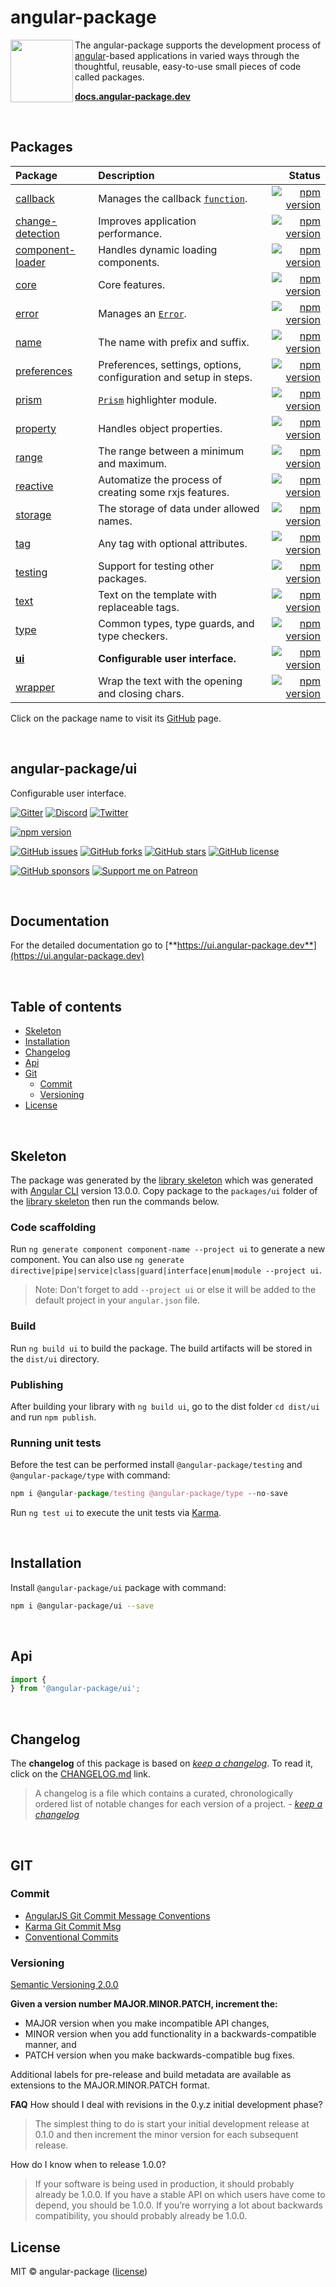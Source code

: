 # angular-package

<img align="left" width="100" height="100" src="https://avatars.githubusercontent.com/u/31412194?s=400&u=c9929aa36826318ccac8f7b84516e1ce3af7e21c&v=4" />

The angular-package supports the development process of [angular][angulario]-based applications in varied ways through the thoughtful, reusable, easy-to-use small pieces of code called packages.

[**docs.angular-package.dev**](https://docs.angular-package.dev)

<br>

## Packages

| Package                                      | Description                                                       | Status |
| :------------------------------------------- | :---------------------------------------------------------------- | -----: |
| [callback][callback-github-readme]           | Manages the callback [`function`][js-function].                   | [![npm version][callback-npm-badge-png]][callback-npm-badge] |
| [change-detection][cd-github-readme]         | Improves application performance.                                 | [![npm version][cd-npm-badge-png]][cd-npm-badge] |
| [component-loader][cl-github-readme]         | Handles dynamic loading components.                               | [![npm version][cl-npm-badge-png]][cl-npm-badge] |
| [core][core-github-readme]                   | Core features.                                                    | [![npm version][core-npm-badge-png]][core-npm-badge] |
| [error][error-github-readme]                 | Manages an [`Error`][js-error].                                   | [![npm version][error-npm-badge-png]][error-npm-badge] |
| [name][name-github-readme]                   | The name with prefix and suffix.                                  | [![npm version][name-npm-badge-png]][name-npm-badge] |
| [preferences][preferences-github-readme]     | Preferences, settings, options, configuration and setup in steps. | [![npm version][preferences-npm-badge-png]][preferences-npm-badge] |
| [prism][prism-github-readme]                 | [`Prism`][prism-js] highlighter module.                           | [![npm version][prism-npm-badge-png]][prism-npm-badge] |
| [property][property-github-readme]           | Handles object properties.                                        | [![npm version][property-npm-badge-png]][property-npm-badge] |
| [range][range-github-readme]                 | The range between a minimum and maximum.                          | [![npm version][range-npm-badge-png]][range-npm-badge] |
| [reactive][reactive-github-readme]           | Automatize the process of creating some rxjs features.            | [![npm version][reactive-npm-badge-png]][reactive-npm-badge] |
| [storage][storage-github-readme]             | The storage of data under allowed names.                          | [![npm version][storage-npm-badge-png]][storage-npm-badge] |
| [tag][tag-github-readme]                     | Any tag with optional attributes.                                 | [![npm version][tag-npm-badge-png]][tag-npm-badge] |
| [testing][testing-github-readme]             | Support for testing other packages.                               | [![npm version][testing-npm-badge-png]][testing-npm-badge] |
| [text][text-github-readme]                   | Text on the template with replaceable tags.                       | [![npm version][text-npm-badge-png]][text-npm-badge] |
| [type][type-github-readme]                   | Common types, type guards, and type checkers.                     | [![npm version][type-npm-badge-png]][type-npm-badge] |
| **[ui][ui-github-readme]**                   | **Configurable user interface.**                                  | [![npm version][ui-npm-badge-png]][ui-npm-badge] |
| [wrapper][wrapper-github-readme]             | Wrap the text with the opening and closing chars.                 | [![npm version][wrapper-npm-badge-png]][wrapper-npm-badge] |

Click on the package name to visit its [GitHub](https://github.com/) page.

<br>

## angular-package/ui

Configurable user interface.

[![Gitter][gitter-badge]][gitter-chat]
[![Discord][discord-badge]][discord-channel]
[![Twitter][twitter-badge]][twitter-follow]
<!-- npm badge -->
[![npm version][ui-npm-badge-svg]][ui-npm-badge]
<!-- GitHub badges -->
[![GitHub issues][ui-badge-issues]][ui-issues]
[![GitHub forks][ui-badge-forks]][ui-forks]
[![GitHub stars][ui-badge-stars]][ui-stars]
[![GitHub license][ui-badge-license]][ui-license]
<!-- Sponsors badges -->
[![GitHub sponsors][github-badge-sponsor]][github-sponsor-link]
[![Support me on Patreon][patreon-badge]][patreon-link]

<br>

## Documentation

For the detailed documentation go to [**https://ui.angular-package.dev**](https://ui.angular-package.dev)

<br>

## Table of contents

* [Skeleton](#skeleton)
* [Installation](#installation)
* [Changelog](#changelog)
* [Api](#api)
* [Git](#git)
  * [Commit](#commit)
  * [Versioning](#versioning)
* [License](#license)

<br>

## Skeleton

The package was generated by the [library skeleton][skeleton] which was generated with [Angular CLI](https://github.com/angular/angular-cli) version 13.0.0. Copy package to the `packages/ui` folder of the [library skeleton][skeleton] then run the commands below.

### Code scaffolding

Run `ng generate component component-name --project ui` to generate a new component. You can also use `ng generate directive|pipe|service|class|guard|interface|enum|module --project ui`.
> Note: Don't forget to add `--project ui` or else it will be added to the default project in your `angular.json` file.

### Build

Run `ng build ui` to build the package. The build artifacts will be stored in the `dist/ui` directory.

### Publishing

After building your library with `ng build ui`, go to the dist folder `cd dist/ui` and run `npm publish`.

### Running unit tests

Before the test can be performed install `@angular-package/testing` and `@angular-package/type` with command:

```typescript
npm i @angular-package/testing @angular-package/type --no-save
```

Run `ng test ui` to execute the unit tests via [Karma](https://karma-runner.github.io).

<br>

## Installation

Install `@angular-package/ui` package with command:

```bash
npm i @angular-package/ui --save
```

<br>

## Api

```typescript
import {
} from '@angular-package/ui';
```

<br>

## Changelog

The **changelog** of this package is based on [*keep a changelog*](https://keepachangelog.com/en/1.0.0/). To read it, click on the [CHANGELOG.md](https://github.com/angular-package/ui/blob/main/CHANGELOG.md) link.

> A changelog is a file which contains a curated, chronologically ordered list of notable changes for each version of a project. - [*keep a changelog*](https://keepachangelog.com/en/1.0.0/)

<br>

## GIT

### Commit

* [AngularJS Git Commit Message Conventions][git-commit-angular]
* [Karma Git Commit Msg][git-commit-karma]
* [Conventional Commits][git-commit-conventional]

### Versioning

[Semantic Versioning 2.0.0][git-semver]

**Given a version number MAJOR.MINOR.PATCH, increment the:**

* MAJOR version when you make incompatible API changes,
* MINOR version when you add functionality in a backwards-compatible manner, and
* PATCH version when you make backwards-compatible bug fixes.

Additional labels for pre-release and build metadata are available as extensions to the MAJOR.MINOR.PATCH format.

**FAQ**
How should I deal with revisions in the 0.y.z initial development phase?

> The simplest thing to do is start your initial development release at 0.1.0 and then increment the minor version for each subsequent release.

How do I know when to release 1.0.0?

> If your software is being used in production, it should probably already be 1.0.0. If you have a stable API on which users have come to depend, you should be 1.0.0. If you’re worrying a lot about backwards compatibility, you should probably already be 1.0.0.

## License

MIT © angular-package ([license][ui-license])

<!-- Funding -->
[github-badge-sponsor]: https://img.shields.io/static/v1?label=Sponsor&message=%E2%9D%A4&logo=GitHub&link=https://github.com/sponsors/angular-package
[github-sponsor-link]: https://github.com/sponsors/angular-package
[patreon-badge]: https://img.shields.io/endpoint.svg?url=https%3A%2F%2Fshieldsio-patreon.vercel.app%2Fapi%3Fusername%3Dsciborrudnicki%26type%3Dpatrons&style=flat
[patreon-link]: https://patreon.com/sciborrudnicki

[angulario]: https://angular.io
[skeleton]: https://github.com/angular-package/skeleton

<!-- Update status -->
[experimental]: https://img.shields.io/badge/-experimental-orange
[fix]: https://img.shields.io/badge/-fix-red
[new]: https://img.shields.io/badge/-new-green
[update]: https://img.shields.io/badge/-update-red

<!-- Discord -->
[discord-badge]: https://img.shields.io/discord/925168966098386944
[discord-channel]: https://discord.com/channels/925168966098386944/925168966098386948

<!-- Gitter -->
[gitter-badge]: https://badges.gitter.im/angularpackage/Lobby.svg
[gitter-chat]: https://gitter.im/angularpackage/Lobby?utm_source=badge&utm_medium=badge&utm_campaign=pr-badge

<!-- Twitter -->
[twitter-badge]: https://img.shields.io/twitter/url?style=social&label=Follow%20%40angularpackage&url=https%3A%2F%2Ftwitter.com%2Fangularpackage
[twitter-follow]: https://twitter.com/angularpackage

<!-- GIT -->
[git-semver]: http://semver.org/

<!-- GIT: commit -->
[git-commit-angular]: https://gist.github.com/stephenparish/9941e89d80e2bc58a153
[git-commit-karma]: http://karma-runner.github.io/0.10/dev/git-commit-msg.html
[git-commit-conventional]: https://www.conventionalcommits.org/en/v1.0.0/

<!-- This package: ui  -->
  <!-- GitHub: badges -->
  [ui-badge-issues]: https://img.shields.io/github/issues/angular-package/ui
  [ui-badge-forks]: https://img.shields.io/github/forks/angular-package/ui
  [ui-badge-stars]: https://img.shields.io/github/stars/angular-package/ui
  [ui-badge-license]: https://img.shields.io/github/license/angular-package/ui
  <!-- GitHub: badges links -->
  [ui-issues]: https://github.com/angular-package/ui/issues
  [ui-forks]: https://github.com/angular-package/ui/network
  [ui-license]: https://github.com/angular-package/ui/blob/master/LICENSE
  [ui-stars]: https://github.com/angular-package/ui/stargazers
<!-- This package -->
  [ui-github-changelog]: https://github.com/angular-package/ui/blob/main/CHANGELOG.md

<!-- Package: callback -->
  <!-- npm -->
  [callback-npm-badge-svg]: https://badge.fury.io/js/%40angular-package%2Fcallback.svg
  [callback-npm-badge-png]: https://badge.fury.io/js/%40angular-package%2Fcallback.png
  [callback-npm-badge]: https://badge.fury.io/js/%40angular-package%2Fcallback
  [callback-npm-readme]: https://www.npmjs.com/package/@angular-package/callback#readme

  <!-- GitHub -->
  [callback-github-readme]: https://github.com/angular-package/callback#readme

  [package-callback-callbackpayload]: https://github.com/angular-package/callback#callbackpayload
  [package-callback-resultcallback]: https://github.com/angular-package/callback#resultcallback

<!-- Package: change-detection -->
  <!-- npm -->
  [cd-npm-badge-svg]: https://badge.fury.io/js/%40angular-package%2Fchange-detection.svg
  [cd-npm-badge-png]: https://badge.fury.io/js/%40angular-package%2Fchange-detection.png
  [cd-npm-badge]: https://badge.fury.io/js/%40angular-package%2Fchange-detection
  [cd-npm-readme]: https://www.npmjs.com/package/@angular-package/change-detection#readme

  <!-- GitHub -->
  [cd-github-readme]: https://github.com/angular-package/change-detection#readme

<!-- Package: component-loader -->
  <!-- npm -->
  [cl-npm-badge-svg]: https://badge.fury.io/js/%40angular-package%2Fcomponent-loader.svg
  [cl-npm-badge-png]: https://badge.fury.io/js/%40angular-package%2Fcomponent-loader.png
  [cl-npm-badge]: https://badge.fury.io/js/%40angular-package%2Fcomponent-loader
  [cl-npm-readme]: https://www.npmjs.com/package/@angular-package/component-loader#readme

  <!-- GitHub -->
  [cl-github-readme]: https://github.com/angular-package/component-loader#readme

<!-- Package: core -->
  <!-- npm -->
  [core-npm-badge-svg]: https://badge.fury.io/js/%40angular-package%2Fcore.svg
  [core-npm-badge-png]: https://badge.fury.io/js/%40angular-package%2Fcore.png
  [core-npm-badge]: https://badge.fury.io/js/%40angular-package%2Fcore
  [core-npm-readme]: https://www.npmjs.com/package/@angular-package/core#readme

  <!-- GitHub -->
  [core-github-readme]: https://github.com/angular-package/core#readme

<!-- Package: error -->
  <!-- npm -->
  [error-npm-badge-svg]: https://badge.fury.io/js/%40angular-package%2Ferror.svg
  [error-npm-badge-png]: https://badge.fury.io/js/%40angular-package%2Ferror.png
  [error-npm-badge]: https://badge.fury.io/js/%40angular-package%2Ferror
  [error-npm-readme]: https://www.npmjs.com/package/@angular-package/error#readme

  <!-- GitHub -->
  [error-github-readme]: https://github.com/angular-package/error#readme

<!-- Package: name -->
  <!-- npm -->
  [name-npm-badge-svg]: https://badge.fury.io/js/%40angular-package%2Fname.svg
  [name-npm-badge-png]: https://badge.fury.io/js/%40angular-package%2Fname.png
  [name-npm-badge]: https://badge.fury.io/js/%40angular-package%2Fname
  [name-npm-readme]: https://www.npmjs.com/package/@angular-package/name#readme

  <!-- GitHub -->
  [name-github-readme]: https://github.com/angular-package/name#readme

<!-- Package: preferences -->
  <!-- npm -->
  [preferences-npm-badge-svg]: https://badge.fury.io/js/%40angular-package%2Fpreferences.svg
  [preferences-npm-badge-png]: https://badge.fury.io/js/%40angular-package%2Fpreferences.png
  [preferences-npm-badge]: https://badge.fury.io/js/%40angular-package%2Fpreferences
  [preferences-npm-readme]: https://www.npmjs.com/package/@angular-package/preferences#readme

  <!-- GitHub -->
  [preferences-github-readme]: https://github.com/angular-package/preferences#readme

<!-- Package: prism -->
  <!-- npm -->
  [prism-npm-badge-svg]: https://badge.fury.io/js/%40angular-package%2Fprism.svg
  [prism-npm-badge-png]: https://badge.fury.io/js/%40angular-package%2Fprism.png
  [prism-npm-badge]: https://badge.fury.io/js/%40angular-package%2Fprism
  [prism-npm-readme]: https://www.npmjs.com/package/@angular-package/prism#readme

  <!-- GitHub -->
  [prism-github-readme]: https://github.com/angular-package/prism#readme

<!-- Package: property -->
  <!-- npm -->
  [property-npm-badge-svg]: https://badge.fury.io/js/%40angular-package%2Fproperty.svg
  [property-npm-badge-png]: https://badge.fury.io/js/%40angular-package%2Fproperty.png
  [property-npm-badge]: https://badge.fury.io/js/%40angular-package%2Fproperty
  [property-npm-readme]: https://www.npmjs.com/package/@angular-package/property#readme

  <!-- GitHub -->
  [property-github-readme]: https://github.com/angular-package/property#readme

<!-- Package: range -->
  <!-- npm -->
  [range-npm-badge-svg]: https://badge.fury.io/js/%40angular-package%2Frange.svg
  [range-npm-badge-png]: https://badge.fury.io/js/%40angular-package%2Frange.png
  [range-npm-badge]: https://badge.fury.io/js/%40angular-package%2Frange
  [range-npm-readme]: https://www.npmjs.com/package/@angular-package/range#readme

  <!-- GitHub -->
  [range-github-readme]: https://github.com/angular-package/range#readme

<!-- Package: reactive -->
  <!-- npm -->
  [reactive-npm-badge-svg]: https://badge.fury.io/js/%40angular-package%2Freactive.svg
  [reactive-npm-badge-png]: https://badge.fury.io/js/%40angular-package%2Freactive.png
  [reactive-npm-badge]: https://badge.fury.io/js/%40angular-package%2Freactive
  [reactive-npm-readme]: https://www.npmjs.com/package/@angular-package/reactive#readme

  <!-- GitHub -->
  [reactive-github-readme]: https://github.com/angular-package/reactive#readme

<!-- Package: storage -->
  <!-- npm -->
  [storage-npm-badge-svg]: https://badge.fury.io/js/%40angular-package%2Fstorage.svg
  [storage-npm-badge-png]: https://badge.fury.io/js/%40angular-package%2Fstorage.png
  [storage-npm-badge]: https://badge.fury.io/js/%40angular-package%2Fstorage
  [storage-npm-readme]: https://www.npmjs.com/package/@angular-package/storage#readme

  <!-- GitHub -->
  [storage-github-readme]: https://github.com/angular-package/storage#readme

<!-- Package: tag -->
  <!-- npm -->
  [tag-npm-badge-svg]: https://badge.fury.io/js/%40angular-package%2Ftag.svg
  [tag-npm-badge-png]: https://badge.fury.io/js/%40angular-package%2Ftag.png
  [tag-npm-badge]: https://badge.fury.io/js/%40angular-package%2Ftag
  [tag-npm-readme]: https://www.npmjs.com/package/@angular-package/tag#readme

  <!-- GitHub -->
  [tag-github-readme]: https://github.com/angular-package/tag#readme

<!-- Package: testing -->
  <!-- npm -->
  [testing-npm-badge-svg]: https://badge.fury.io/js/%40angular-package%2Ftesting.svg
  [testing-npm-badge-png]: https://badge.fury.io/js/%40angular-package%2Ftesting.png
  [testing-npm-badge]: https://badge.fury.io/js/%40angular-package%2Ftesting
  [testing-npm-readme]: https://www.npmjs.com/package/@angular-package/testing#readme

  <!-- GitHub -->
  [testing-github-readme]: https://github.com/angular-package/testing#readme

<!-- Package: text -->
  <!-- npm -->
  [text-npm-badge-svg]: https://badge.fury.io/js/%40angular-package%2Ftext.svg
  [text-npm-badge-png]: https://badge.fury.io/js/%40angular-package%2Ftext.png
  [text-npm-badge]: https://badge.fury.io/js/%40angular-package%2Ftext
  [text-npm-readme]: https://www.npmjs.com/package/@angular-package/text#readme

  <!-- GitHub -->
  [text-github-readme]: https://github.com/angular-package/text#readme

<!-- Package: type -->
  <!-- npm -->
  [type-npm-badge-svg]: https://badge.fury.io/js/%40angular-package%2Ftype.svg
  [type-npm-badge-png]: https://badge.fury.io/js/%40angular-package%2Ftype.png
  [type-npm-badge]: https://badge.fury.io/js/%40angular-package%2Ftype
  [type-npm-readme]: https://www.npmjs.com/package/@angular-package/type#readme

  <!-- GitHub -->
  [type-github-readme]: https://github.com/angular-package/type#readme

<!-- Package: ui -->
  <!-- npm -->
  [ui-npm-badge-svg]: https://badge.fury.io/js/%40angular-package%2Fui.svg
  [ui-npm-badge-png]: https://badge.fury.io/js/%40angular-package%2Fui.png
  [ui-npm-badge]: https://badge.fury.io/js/%40angular-package%2Fui
  [ui-npm-readme]: https://www.npmjs.com/package/@angular-package/ui#readme

  <!-- GitHub -->
  [ui-github-readme]: https://github.com/angular-package/ui#readme

<!-- Package: wrapper -->
  <!-- npm -->
  [wrapper-npm-badge-svg]: https://badge.fury.io/js/%40angular-package%2Fwrapper.svg
  [wrapper-npm-badge-png]: https://badge.fury.io/js/%40angular-package%2Fwrapper.png
  [wrapper-npm-badge]: https://badge.fury.io/js/%40angular-package%2Fwrapper
  [wrapper-npm-readme]: https://www.npmjs.com/package/@angular-package/wrapper#readme

  <!-- GitHub -->
  [wrapper-github-readme]: https://github.com/angular-package/wrapper#readme

<!-- Angular -->
[angular-component-factory-resolver]: https://angular.io/api/core/ComponentFactoryResolver
[angular-view-container-ref]: https://angular.io/api/core/ViewContainerRef

<!-- Jasmine -->
[jasmine-describe]: https://jasmine.github.io/api/3.8/global.html#describe
[jasmine-expect]: https://jasmine.github.io/api/3.8/global.html#expect
[jasmine-it]: https://jasmine.github.io/api/3.8/global.html#it

<!-- Javascript  -->
[js-array]: https://developer.mozilla.org/en-US/docs/Web/JavaScript/Reference/Global_Objects/Array
[js-array-every]: https://developer.mozilla.org/en-US/docs/Web/JavaScript/Reference/Global_Objects/Array/every
[js-array-some]: https://developer.mozilla.org/en-US/docs/Web/JavaScript/Reference/Global_Objects/Array/some

[js-bigint]: https://developer.mozilla.org/en-US/docs/Web/JavaScript/Reference/Global_Objects/BigInt
[js-bigintconstructor]: https://developer.mozilla.org/en-US/docs/Web/JavaScript/Reference/Global_Objects/BigInt/BigInt

[js-boolean]: https://developer.mozilla.org/en-US/docs/Web/JavaScript/Reference/Global_Objects/Boolean
[js-booleanconstructor]: https://developer.mozilla.org/en-US/docs/Web/JavaScript/Reference/Global_Objects/Boolean/Boolean

[js-classes]: https://developer.mozilla.org/en-US/docs/Web/JavaScript/Reference/Classes

[js-date]: https://developer.mozilla.org/en-US/docs/Web/JavaScript/Reference/Global_Objects/Date

[js-error]: https://developer.mozilla.org/en-US/docs/Web/JavaScript/Reference/Global_Objects/Error

[js-function]: https://developer.mozilla.org/en-US/docs/Web/JavaScript/Guide/Functions
[js-rest-parameter]: https://developer.mozilla.org/en-US/docs/Web/JavaScript/Reference/Functions/rest_parameters

[js-getter]: https://developer.mozilla.org/en-US/docs/Web/JavaScript/Reference/Functions/get
[js-object-getownpropertydescriptor]: https://developer.mozilla.org/en-US/docs/Web/JavaScript/Reference/Global_Objects/Object/getOwnPropertyDescriptor
[js-object-getOwnpropertydescriptors]: https://developer.mozilla.org/en-US/docs/Web/JavaScript/Reference/Global_Objects/Object/getOwnPropertyDescriptors

[js-setter]: https://developer.mozilla.org/en-US/docs/Web/JavaScript/Reference/Functions/set

[js-hasownproperty]: https://developer.mozilla.org/en-US/docs/Web/JavaScript/Reference/Global_Objects/Object/hasOwnProperty

[js-instanceof]: https://developer.mozilla.org/en-US/docs/Web/JavaScript/Reference/Operators/instanceof
[js-in-operator]: https://developer.mozilla.org/en-US/docs/Web/JavaScript/Reference/Operators/in

[js-map]: https://developer.mozilla.org/en-US/docs/Web/JavaScript/Reference/Global_Objects/Map

[js-null]: https://developer.mozilla.org/en-US/docs/Web/JavaScript/Reference/Global_Objects/null
[js-number]: https://developer.mozilla.org/en-US/docs/Web/JavaScript/Reference/Global_Objects/Number
[js-numberconstructor]: https://developer.mozilla.org/en-US/docs/Web/JavaScript/Reference/Global_Objects/Number/Number

[js-object]: https://developer.mozilla.org/en-US/docs/Web/JavaScript/Reference/Global_Objects/Object
[js-object-define-property]: https://developer.mozilla.org/en-US/docs/Web/JavaScript/Reference/Global_Objects/Object/defineProperty

[js-primitive]: https://developer.mozilla.org/en-US/docs/Glossary/Primitive
[js-promise]: https://developer.mozilla.org/en-US/docs/Web/JavaScript/Reference/Global_Objects/Promise

[js-rangeerror]: https://developer.mozilla.org/en-US/docs/Web/JavaScript/Reference/Global_Objects/RangeError
[js-referenceerror]: https://developer.mozilla.org/en-US/docs/Web/JavaScript/Reference/Global_Objects/ReferenceError
[js-regexp]: https://developer.mozilla.org/en-US/docs/Web/JavaScript/Reference/Global_Objects/RegExp

[js-set]: https://developer.mozilla.org/en-US/docs/Web/JavaScript/Reference/Global_Objects/Set
[js-storage]: https://developer.mozilla.org/en-US/docs/Web/API/Storage
[js-string]: https://developer.mozilla.org/en-US/docs/Web/JavaScript/Reference/Global_Objects/String
[js-stringconstructor]: https://developer.mozilla.org/en-US/docs/Web/JavaScript/Reference/Global_Objects/String/String

[js-symbol]: https://developer.mozilla.org/en-US/docs/Web/JavaScript/Reference/Global_Objects/Symbol
[js-symbolconstructor]: https://developer.mozilla.org/en-US/docs/Web/JavaScript/Reference/Global_Objects/Symbol/Symbol
[js-syntaxerror]: https://developer.mozilla.org/en-US/docs/Web/JavaScript/Reference/Global_Objects/SyntaxError

[js-typeerror]: https://developer.mozilla.org/en-US/docs/Web/JavaScript/Reference/Global_Objects/TypeError

[js-undefined]: https://developer.mozilla.org/en-US/docs/Web/JavaScript/Reference/Global_Objects/undefined
[js-urlerror]: https://developer.mozilla.org/en-US/docs/Web/JavaScript/Reference/Global_Objects/URIError

[js-weakset]: https://developer.mozilla.org/en-US/docs/Web/JavaScript/Reference/Global_Objects/WeakSet

<!-- Karma -->
[karma]: http://karma-runner.github.io/0.10/index.html

<!-- Prism -->
[prism-js]: https://prismjs.com/

<!-- Typescript -->
[ts-any]: https://www.typescriptlang.org/docs/handbook/basic-types.html#any
[ts-boolean]: https://www.typescriptlang.org/docs/handbook/basic-types.html#boolean
[ts-classes]: https://www.typescriptlang.org/docs/handbook/2/classes.html
[ts-function]: https://www.typescriptlang.org/docs/handbook/2/functions.html
[ts-interface]: https://www.typescriptlang.org/docs/handbook/interfaces.html#our-first-interface
[ts-never]: https://www.typescriptlang.org/docs/handbook/basic-types.html#never
[ts-number]: https://www.typescriptlang.org/docs/handbook/basic-types.html#number
[ts-object]: https://www.typescriptlang.org/docs/handbook/basic-types.html#object
[ts-string]: https://www.typescriptlang.org/docs/handbook/basic-types.html#string
[ts-unknown]: https://www.typescriptlang.org/docs/handbook/basic-types.html#unknown
